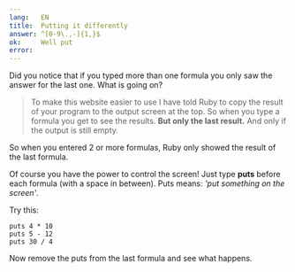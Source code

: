 ```yaml
---
lang:   EN
title:  Putting it differently
answer: ^[0-9\.,-]{1,}$
ok:     Well put
error:
---
```


Did you notice that if you typed more than one formula you only saw the answer for the last one.
What is going on?

> To make this website easier to use I have told Ruby to copy the result of your program to the
> output screen at the top. So when you type a formula you get to see the results.
> __But only the last result.__ And only if the output is still empty.

So when you entered 2 or more formulas, Ruby only showed the result of the last formula.

Of course you have the power to control the screen! Just type __puts__ before each formula
(with a space in between). Puts means: *'put something on the screen'*.

Try this:

    puts 4 * 10
    puts 5 - 12
    puts 30 / 4

Now remove the puts from the last formula and see what happens.
